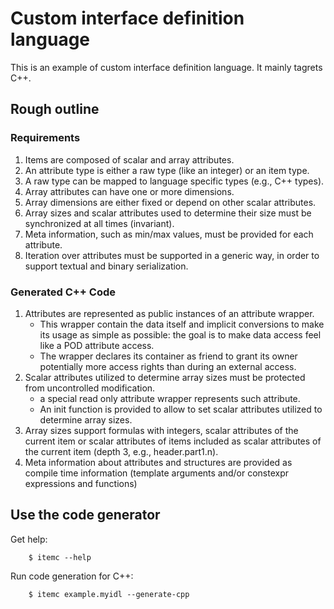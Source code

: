 # Custom interface definition language

This is an example of custom interface definition language. It mainly tagrets C++.

## Rough outline

### Requirements

1. Items are composed of scalar and array attributes.
1. An attribute type is either a raw type (like an integer) or an item type.
1. A raw type can be mapped to language specific types (e.g., C++ types).
1. Array attributes can have one or more dimensions.
1. Array dimensions are either fixed or depend on other scalar attributes.
1. Array sizes and scalar attributes used to determine their size must be synchronized at all times (invariant).
1. Meta information, such as min/max values, must be provided for each attribute.
1. Iteration over attributes must be supported in a generic way, in order to support textual and binary serialization.


### Generated C++ Code

1. Attributes are represented as public instances of an attribute wrapper.
   * This wrapper contain the data itself and implicit conversions to make its usage as simple as possible: the goal is to make data access feel like a POD attribute access.
   * The wrapper declares its container as friend to grant its owner potentially more access rights than during an external access.
1. Scalar attributes utilized to determine array sizes must be protected from uncontrolled modification.
   * a special read only attribute wrapper represents such attribute.
   * An init function is provided to allow to set scalar attributes utilized to determine array sizes.
1. Array sizes support formulas with integers, scalar attributes of the current item or scalar attributes of items included as scalar attributes of the current item (depth 3, e.g., header.part1.n).
1. Meta information about attributes and structures are provided as compile time information (template arguments and/or constexpr expressions and functions)



## Use the code generator

Get help:

        $ itemc --help


Run code generation for C++:

        $ itemc example.myidl --generate-cpp

